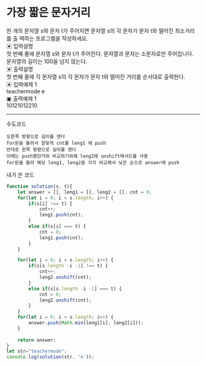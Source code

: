# 가장 짧은 문자거리

한 개의 문자열 s와 문자 t가 주어지면 문자열 s의 각 문자가 문자 t와 떨어진 최소거리를 출 력하는 프로그램을 작성하세요.    
▣ 입력설명    
첫 번째 줄에 문자열 s와 문자 t가 주어진다. 문자열과 문자는 소문자로만 주어집니다. 문자열의 길이는 100을 넘지 않는다.    
▣ 출력설명    
첫 번째 줄에 각 문자열 s의 각 문자가 문자 t와 떨어진 거리를 순서대로 출력한다.   
▣ 입력예제 1    
teachermode e   
▣ 출력예제 1    
10121012210    

---

수도코드
```
오른쪽 방향으로 길이를 잰다
for문을 돌려서 알맞게 cnt를 leng1 에 push
반대로 왼쪽 방향으로 길이를 잰다
이때는 push했던거와 비교하기위해 leng2에 unshift매서드를 사용
for문을 돌려 해당 leng1, leng2을 각각 비교해서 낮은 순으로 answer에 push
```
내가 쓴 코드
```js
function solution(s, t){
    let answer = [], leng1 = [], leng2 = [], cnt = 0;
    for(let i = 0; i < s.length; i++) {
        if(s[i] !== t) {
            cnt++;
            leng1.push(cnt);
        }
        else if(s[i] === t) {
            cnt = 0;
            leng1.push(cnt);
        }
    }

    for(let i = 0; i < s.length; i++) {
        if(s[s.length -i -1] !== t) {
            cnt++;
            leng2.unshift(cnt);
        }
        else if(s[s.length -i -1] === t) {
            cnt = 0;
            leng2.unshift(cnt);
        }
    }
    for(let i = 0; i < s.length; i++) {
        answer.push(Math.min(leng1[i], leng2[i]));
    }
    
    return answer;
}
let str="teachermode";
console.log(solution(str, 'e'));
```
